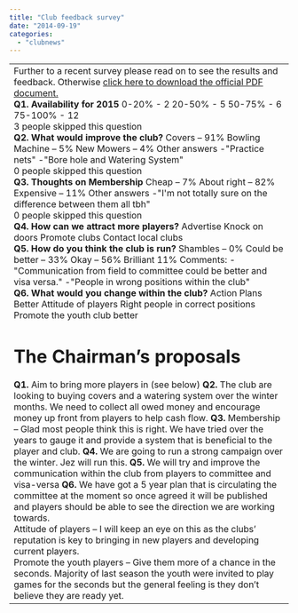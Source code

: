 ```yaml
---
title: "Club feedback survey"
date: "2014-09-19"
categories: 
  - "clubnews"
---
```


<table style="border: none;"><tbody><tr><td>Further to a recent survey please read on to see the results and feedback. Otherwise <a href="http://www.wherwellcc.co.uk/wp-content/uploads/2014/09/Survey-Results.pdf">click here to download the official PDF document.</a><div></div><div></div><strong>Q1. Availability for 2015</strong> 0-20% - 2 20-50% - 5 50-75% - 6 75-100% - 12<div></div>3 people skipped this question<div></div><strong>Q2. What would improve the club? </strong>Covers – 91% Bowling Machine – 5% New Mowers – 4% Other answers -"Practice nets" -"Bore hole and Watering System"<div></div>0 people skipped this question<div></div><strong>Q3. Thoughts on Membership </strong>Cheap – 7% About right – 82% Expensive – 11% Other answers -"I'm not totally sure on the difference between them all tbh"<div></div>0 people skipped this question<div></div><strong>Q4. How can we attract more players? </strong>Advertise Knock on doors Promote clubs Contact local clubs<div></div><strong>Q5. How do you think the club is run?</strong> Shambles – 0% Could be better – 33% Okay – 56% Brilliant 11% Comments: -"Communication from field to committee could be better and visa versa." -"People in wrong positions within the club"<div></div><strong>Q6. What would you change within the club?</strong> Action Plans Better Attitude of players Right people in correct positions Promote the youth club better<h1>The Chairman’s proposals</h1><strong>Q1.</strong> Aim to bring more players in (see below) <strong>Q2.</strong> The club are looking to buying covers and a watering system over the winter months. We need to collect all owed money and encourage money up front from players to help cash flow. <strong>Q3.</strong> Membership – Glad most people think this is right. We have tried over the years to gauge it and provide a system that is beneficial to the player and club. <strong>Q4.</strong> We are going to run a strong campaign over the winter. Jez will run this. <strong>Q5.</strong> We will try and improve the communication within the club from players to committee and visa-versa <strong>Q6.</strong> We have got a 5 year plan that is circulating the committee at the moment so once agreed it will be published and players should be able to see the direction we are working towards.<div></div>Attitude of players – I will keep an eye on this as the clubs’ reputation is key to bringing in new players and developing current players.<div></div>Promote the youth players – Give them more of a chance in the seconds. Majority of last season the youth were invited to play games for the seconds but the general feeling is they don’t believe they are ready yet.</td></tr></tbody></table>

